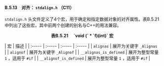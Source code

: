#### B.5.13　对齐： `stdalign.h` （C11）

`stdalign.h` 头文件定义了4个宏，用于确定和指定数据对象的对齐属性。表B.5.21中列出了这些宏，其中前两个创建的别名与C++的用法兼容。

<center class="my_markdown"><b class="my_markdown">表B.5.21　 `void (` * `f)(int)` 宏</b></center>

| 宏 | 描述 |
| :-----  | :-----  | :-----  | :-----  |
| `alignas` | 展开为关键字 `_Alignas` |
| `alignof` | 展开为关键字 `_Alignof` |
| `__alignas_is_defined` | 展开为整型常量 `1` ，适用于 `#if` |
| `__alignof_is_defined` | 展开为整型常量 `1` ，适用于 `#if` |

